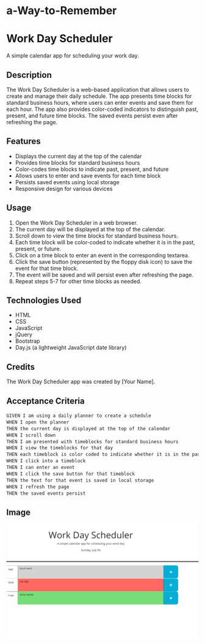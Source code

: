 # a-Way-to-Remember
# Work Day Scheduler

A simple calendar app for scheduling your work day.

## Description

The Work Day Scheduler is a web-based application that allows users to create and manage their daily schedule. The app presents time blocks for standard business hours, where users can enter events and save them for each hour. The app also provides color-coded indicators to distinguish past, present, and future time blocks. The saved events persist even after refreshing the page.

## Features

- Displays the current day at the top of the calendar
- Provides time blocks for standard business hours
- Color-codes time blocks to indicate past, present, and future
- Allows users to enter and save events for each time block
- Persists saved events using local storage
- Responsive design for various devices

## Usage

1. Open the Work Day Scheduler in a web browser.
2. The current day will be displayed at the top of the calendar.
3. Scroll down to view the time blocks for standard business hours.
4. Each time block will be color-coded to indicate whether it is in the past, present, or future.
5. Click on a time block to enter an event in the corresponding textarea.
6. Click the save button (represented by the floppy disk icon) to save the event for that time block.
7. The event will be saved and will persist even after refreshing the page.
8. Repeat steps 5-7 for other time blocks as needed.

## Technologies Used

- HTML
- CSS
- JavaScript
- jQuery
- Bootstrap
- Day.js (a lightweight JavaScript date library)

## Credits

The Work Day Scheduler app was created by [Your Name].


## Acceptance Criteria

```md
GIVEN I am using a daily planner to create a schedule
WHEN I open the planner
THEN the current day is displayed at the top of the calendar
WHEN I scroll down
THEN I am presented with timeblocks for standard business hours
WHEN I view the timeblocks for that day
THEN each timeblock is color coded to indicate whether it is in the past, present, or future
WHEN I click into a timeblock
THEN I can enter an event
WHEN I click the save button for that timeblock
THEN the text for that event is saved in local storage
WHEN I refresh the page
THEN the saved events persist
```

## Image
![Alt text](<Screenshot 2023-07-09 194931.png>)